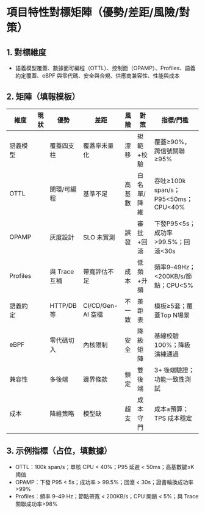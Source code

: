 # 項目特性對標矩陣（優勢/差距/風險/對策）

## 1. 對標維度

- 語義模型覆蓋、數據面可編程（OTTL）、控制面（OPAMP）、Profiles、語義約定覆蓋、eBPF 與零代碼、安全與合規、供應商兼容性、性能與成本

## 2. 矩陣（填報模板）

| 維度 | 現狀 | 優勢 | 差距 | 風險 | 對策 | 指標/門檻 |
|---|---|---|---|---|---|---|
| 語義模型 |  | 覆蓋四支柱 | 覆蓋率未量化 | 漂移 | 規範+校驗 | 覆蓋≥90%，跨信號關聯≥95% |
| OTTL |  | 閉環/可編程 | 基準不足 | 高基數 | 白名單/降維 | 吞吐≥100k span/s；P95<50ms；CPU<40% |
| OPAMP |  | 灰度設計 | SLO 未實測 | 誤發 | 審批+回滾 | 下發P95<5s；成功率>99.5%；回滾<30s |
| Profiles |  | 與 Trace 互補 | 帶寬評估不足 | 成本 | 低頻+升頻 | 頻率9–49Hz；<200KB/s/節點；CPU<5% |
| 語義約定 |  | HTTP/DB 等 | CI/CD/Gen-AI 空檔 | 不一致 | 差距表 | 模板≥5套；覆蓋Top N場景 |
| eBPF |  | 零代碼切入 | 內核限制 | 安全 | 降級矩陣 | 基線校驗100%；降級演練通過 |
| 兼容性 |  | 多後端 | 邊界條款 | 鎖定 | 雙後端 | 3+ 後端驗證；功能一致性測試 |
| 成本 |  | 降維策略 | 模型缺 | 超支 | 成本守門 | 成本≤預算；TPS 成本穩定 |

## 3. 示例指標（占位，填數據）

- OTTL：100k span/s；單核 CPU < 40%；P95 延遲 < 50ms；高基數鍵≤K 阈值
- OPAMP：下發 P95 < 5s；成功率 > 99.5%；回滾 < 30s；證書輪換成功率>99%
- Profiles：頻率 9–49 Hz；節點帶寬 < 200KB/s；CPU 開銷 < 5%；與 Trace 關聯成功率>98%

